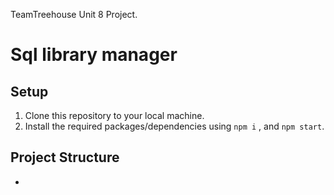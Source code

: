 
TeamTreehouse Unit 8 Project.

# Sql library manager

## Setup

1. Clone this repository to your local machine.
2. Install the required packages/dependencies using   `npm i` , and   `npm start`.


## Project Structure

- 



